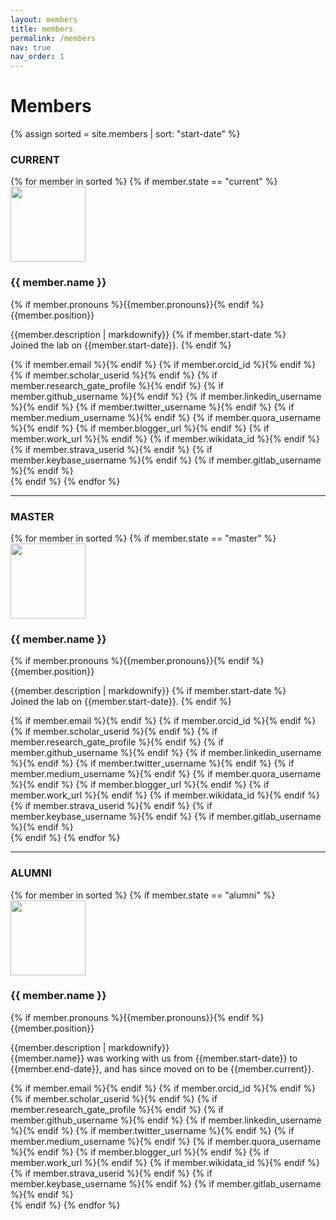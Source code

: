 ```yaml
---
layout: members
title: members
permalink: /members
nav: true
nav_order: 1
---
```


<h1>Members</h1>

<div class="">
{% assign sorted = site.members | sort: "start-date" %}
<h3>CURRENT</h3>
{% for member in sorted %}
    {% if member.state == "current" %}
    <div class="cards">
        <div class="card">
            <img class="card-img-top img-thumbnail circle" style="width: 120px; height: 120px; margin: 0px auto;" src="{%- if member.image %}{{ member.image | relative_url }}{% else %}{{ 'assets/members/profile-placeholder.png' | relative_url }}{% endif %}" />
            <div class="card-body">
                <h3 class="text-center card-title mt-0"><strong>{{ member.name }}</strong></h3>
                {% if member.pronouns %}<span class="text-center text-mute d-block">{{member.pronouns}}</span>{% endif %}
                <span class="text-center d-block">{{member.position}}</span>
                <p class="card-text text-left">{{member.description | markdownify}} 
                    {% if member.start-date %} 
                    <br>Joined the lab on {{member.start-date}}.
                    {% endif %}
                </p>
            </div>
            <div class="card-footer text-center">
                {% if member.email %}<a class="text-dark" href="mailto:{{ member.email | encode_email }}"><i class="fas fa-envelope"></i></a>{% endif %}
                {% if member.orcid_id %}<a class="text-dark" href="https://orcid.org/{{ member.orcid_id }}" target="_blank" title="ORCID"><i class="fab fa-orcid""></i></a>{% endif %}
                {% if member.scholar_userid %}<a class="text-dark" href="https://scholar.google.com/citations?user={{ member.scholar_userid }}" target="_blank" title="Google Scholar"><i class="fas fa-graduation-cap"></i></a>{% endif %}
                {% if member.research_gate_profile %}<a class="text-dark" href="https://www.researchgate.net/profile/{{member.research_gate_profile}}/" target="_blank" title="ResearchGate"><i class="fab fa-researchgate"></i></a>{% endif %}
                {% if member.github_username %}<a class="text-dark" href="https://github.com/{{ member.github_username }}" target="_blank" title="GitHub"><i class="fab fa-github"></i></a>{% endif %}
                {% if member.linkedin_username %}<a class="text-dark" href="https://www.linkedin.com/in/{{ member.linkedin_username }}" target="_blank" title="LinkedIn"><i class="fab fa-linkedin"></i></a>{% endif %}
                {% if member.twitter_username %}<a class="text-dark" href="https://twitter.com/{{ member.twitter_username }}" target="_blank" title="Twitter"><i class="fab fa-twitter"></i></a>{% endif %}
                {% if member.medium_username %}<a class="text-dark" href="https://medium.com/@{{ member.medium_username }}" target="_blank" title="Medium"><i class="fab fa-medium"></i></a>{% endif %}
                {% if member.quora_username %}<a class="text-dark" href="https://www.quora.com/profile/{{ member.quora_username }}" target="_blank" title="Quora"><i class="fab fa-quora"></i></a>{% endif %}
                {% if member.blogger_url %}<a class="text-dark" href="{{ member.blogger_url }}" target="_blank" title="Blogger"><i class="fab fa-blogger-b"></i></a>{% endif %}
                {% if member.work_url %}<a class="text-dark" href="{{ member.work_url }}" target="_blank" title="Work"><i class="fas fa-briefcase"></i></a>{% endif %}
                {% if member.wikidata_id %}<a class="text-dark" href="https://www.wikidata.org/wiki/{{ member.wikidata_id }}" target="_blank" title="Wikidata"><i class="fas fa-barcode"></i></a>{% endif %}
                {% if member.strava_userid %}<a class="text-dark" href="https://www.strava.com/athletes/{{ member.strava_userid }}" target="_blank" title="Strava"><i class="fab fa-strava"></i></a>{% endif %}
                {% if member.keybase_username %}<a class="text-dark" href="https://keybase.io/{{ member.keybase_username }}" target="_blank" title="Keybase"><i class="fab fa-keybase"></i></a>{% endif %}
                {% if member.gitlab_username %}<a class="text-dark" href="https://gitlab.com/{{ member.gitlab_username }}" target="_blank" title="GitLab"><i class="fab fa-gitlab"></i></a>{% endif %}
            </div>
        </div>
    </div>
    {% endif %}
{% endfor %}
<hr>
<h3>MASTER</h3>
{% for member in sorted %}
    {% if member.state == "master" %}
    <div class="cards">
        <div class="card">
            <img class="card-img-top img-thumbnail circle" style="width: 120px; height: 120px; margin: 0px auto;" src="{%- if member.image %}{{ member.image | relative_url }}{% else %}{{ 'assets/members/profile-placeholder.png' | relative_url }}{% endif %}" />
            <div class="card-body">
                <h3 class="text-center card-title mt-0"><strong>{{ member.name }}</strong></h3>
                {% if member.pronouns %}<span class="text-center text-mute d-block">{{member.pronouns}}</span>{% endif %}
                <span class="text-center d-block">{{member.position}}</span>
                <p class="card-text text-left">{{member.description | markdownify}} 
                    {% if member.start-date %} 
                    <br>Joined the lab on {{member.start-date}}.
                    {% endif %}
                </p>
            </div>
            <div class="card-footer text-center">
                {% if member.email %}<a class="text-dark" href="mailto:{{ member.email | encode_email }}"><i class="fas fa-envelope"></i></a>{% endif %}
                {% if member.orcid_id %}<a class="text-dark" href="https://orcid.org/{{ member.orcid_id }}" target="_blank" title="ORCID"><i class="fab fa-orcid""></i></a>{% endif %}
                {% if member.scholar_userid %}<a class="text-dark" href="https://scholar.google.com/citations?user={{ member.scholar_userid }}" target="_blank" title="Google Scholar"><i class="fas fa-graduation-cap"></i></a>{% endif %}
                {% if member.research_gate_profile %}<a class="text-dark" href="https://www.researchgate.net/profile/{{member.research_gate_profile}}/" target="_blank" title="ResearchGate"><i class="fab fa-researchgate"></i></a>{% endif %}
                {% if member.github_username %}<a class="text-dark" href="https://github.com/{{ member.github_username }}" target="_blank" title="GitHub"><i class="fab fa-github"></i></a>{% endif %}
                {% if member.linkedin_username %}<a class="text-dark" href="https://www.linkedin.com/in/{{ member.linkedin_username }}" target="_blank" title="LinkedIn"><i class="fab fa-linkedin"></i></a>{% endif %}
                {% if member.twitter_username %}<a class="text-dark" href="https://twitter.com/{{ member.twitter_username }}" target="_blank" title="Twitter"><i class="fab fa-twitter"></i></a>{% endif %}
                {% if member.medium_username %}<a class="text-dark" href="https://medium.com/@{{ member.medium_username }}" target="_blank" title="Medium"><i class="fab fa-medium"></i></a>{% endif %}
                {% if member.quora_username %}<a class="text-dark" href="https://www.quora.com/profile/{{ member.quora_username }}" target="_blank" title="Quora"><i class="fab fa-quora"></i></a>{% endif %}
                {% if member.blogger_url %}<a class="text-dark" href="{{ member.blogger_url }}" target="_blank" title="Blogger"><i class="fab fa-blogger-b"></i></a>{% endif %}
                {% if member.work_url %}<a class="text-dark" href="{{ member.work_url }}" target="_blank" title="Work"><i class="fas fa-briefcase"></i></a>{% endif %}
                {% if member.wikidata_id %}<a class="text-dark" href="https://www.wikidata.org/wiki/{{ member.wikidata_id }}" target="_blank" title="Wikidata"><i class="fas fa-barcode"></i></a>{% endif %}
                {% if member.strava_userid %}<a class="text-dark" href="https://www.strava.com/athletes/{{ member.strava_userid }}" target="_blank" title="Strava"><i class="fab fa-strava"></i></a>{% endif %}
                {% if member.keybase_username %}<a class="text-dark" href="https://keybase.io/{{ member.keybase_username }}" target="_blank" title="Keybase"><i class="fab fa-keybase"></i></a>{% endif %}
                {% if member.gitlab_username %}<a class="text-dark" href="https://gitlab.com/{{ member.gitlab_username }}" target="_blank" title="GitLab"><i class="fab fa-gitlab"></i></a>{% endif %}
            </div>
        </div>
    </div>
    {% endif %}
{% endfor %}

<hr>
<h3>ALUMNI</h3>
{% for member in sorted %}
    {% if member.state == "alumni" %}
    <div class="cards">
        <div class="card">
            <img class="card-img-top img-thumbnail circle" style="width: 120px; height: 120px; margin: 0px auto;" src="{%- if member.image %}{{ member.image | relative_url }}{% else %}{{ 'assets/members/profile-placeholder.png' | relative_url }}{% endif %}" />
            <div class="card-body">
                <h3 class="text-center card-title mt-0"><strong>{{ member.name }}</strong></h3>
                {% if member.pronouns %}<span class="text-center text-mute d-block">{{member.pronouns}}</span>{% endif %}
                <span class="text-center d-block">{{member.position}}</span>
                <p class="card-text text-left">{{member.description | markdownify}} 
                    <br> {{member.name}} was working with us from {{member.start-date}} to {{member.end-date}}, and has since moved on to be {{member.current}}.
                </p>
            </div>
            <div class="card-footer text-center">
                {% if member.email %}<a class="text-dark" href="mailto:{{ member.email | encode_email }}"><i class="fas fa-envelope"></i></a>{% endif %}
                {% if member.orcid_id %}<a class="text-dark" href="https://orcid.org/{{ member.orcid_id }}" target="_blank" title="ORCID"><i class="fab fa-orcid""></i></a>{% endif %}
                {% if member.scholar_userid %}<a class="text-dark" href="https://scholar.google.com/citations?user={{ member.scholar_userid }}" target="_blank" title="Google Scholar"><i class="fas fa-graduation-cap"></i></a>{% endif %}
                {% if member.research_gate_profile %}<a class="text-dark" href="https://www.researchgate.net/profile/{{member.research_gate_profile}}/" target="_blank" title="ResearchGate"><i class="fab fa-researchgate"></i></a>{% endif %}
                {% if member.github_username %}<a class="text-dark" href="https://github.com/{{ member.github_username }}" target="_blank" title="GitHub"><i class="fab fa-github"></i></a>{% endif %}
                {% if member.linkedin_username %}<a class="text-dark" href="https://www.linkedin.com/in/{{ member.linkedin_username }}" target="_blank" title="LinkedIn"><i class="fab fa-linkedin"></i></a>{% endif %}
                {% if member.twitter_username %}<a class="text-dark" href="https://twitter.com/{{ member.twitter_username }}" target="_blank" title="Twitter"><i class="fab fa-twitter"></i></a>{% endif %}
                {% if member.medium_username %}<a class="text-dark" href="https://medium.com/@{{ member.medium_username }}" target="_blank" title="Medium"><i class="fab fa-medium"></i></a>{% endif %}
                {% if member.quora_username %}<a class="text-dark" href="https://www.quora.com/profile/{{ member.quora_username }}" target="_blank" title="Quora"><i class="fab fa-quora"></i></a>{% endif %}
                {% if member.blogger_url %}<a class="text-dark" href="{{ member.blogger_url }}" target="_blank" title="Blogger"><i class="fab fa-blogger-b"></i></a>{% endif %}
                {% if member.work_url %}<a class="text-dark" href="{{ member.work_url }}" target="_blank" title="Work"><i class="fas fa-briefcase"></i></a>{% endif %}
                {% if member.wikidata_id %}<a class="text-dark" href="https://www.wikidata.org/wiki/{{ member.wikidata_id }}" target="_blank" title="Wikidata"><i class="fas fa-barcode"></i></a>{% endif %}
                {% if member.strava_userid %}<a class="text-dark" href="https://www.strava.com/athletes/{{ member.strava_userid }}" target="_blank" title="Strava"><i class="fab fa-strava"></i></a>{% endif %}
                {% if member.keybase_username %}<a class="text-dark" href="https://keybase.io/{{ member.keybase_username }}" target="_blank" title="Keybase"><i class="fab fa-keybase"></i></a>{% endif %}
                {% if member.gitlab_username %}<a class="text-dark" href="https://gitlab.com/{{ member.gitlab_username }}" target="_blank" title="GitLab"><i class="fab fa-gitlab"></i></a>{% endif %}
            </div>
        </div>
    </div>
    {% endif %}
{% endfor %}
</div>
